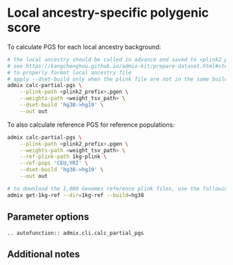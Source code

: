 # Local ancestry-specific polygenic score 

To calculate PGS for each local ancestry background:

```bash
# the local ancestry should be called in advance and saved to <plink2_prefix>.lanc
# see https://kangchenghou.github.io/admix-kit/prepare-dataset.html#step-2-local-ancestry-inference
# to properly format local ancestry file
# apply --dset-build only when the plink file are not in the same build as weight
admix calc-partial-pgs \
    --plink-path <plink2_prefix>.pgen \
    --weights-path <weight_tsv_path> \
    --dset-build 'hg38->hg19' \
    --out out
```

To also calculate reference PGS for reference populations:

```bash
admix calc-partial-pgs \
    --plink-path <plink2_prefix>.pgen \
    --weights-path <weight_tsv_path> \
    --ref-plink-path 1kg-plink \
    --ref-pops 'CEU,YRI' \
    --dset-build 'hg38->hg19' \
    --out out

# to download the 1,000 Genomes reference plink files, use the following command:
admix get-1kg-ref --dir=1kg-ref --build=hg38
```

## Parameter options
```{eval-rst}
.. autofunction:: admix.cli.calc_partial_pgs
```

## Additional notes

